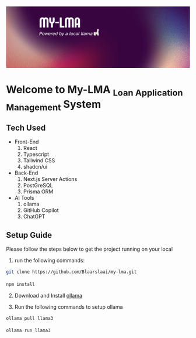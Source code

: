 ![screenshot](public\banner.png)

# Welcome to My-LMA <sub>Loan Application Management</sub> System

## Tech Used

- Front-End
  1. React
  2. Typescript
  3. Tailwind CSS
  4. shadcn/ui
- Back-End
  1. Next.js Server Actions
  2. PostGreSQL
  3. Prisma ORM
- AI Tools
  1. ollama
  2. GitHub Copilot
  3. ChatGPT

## Setup Guide

Please follow the steps below to get the project running on your local

1. run the following commands:

```bash
git clone https://github.com/Blaarslaai/my-lma.git

npm install
```

2. Download and Install [ollama](https://ollama.com/)

3. Run the following commands to setup ollama

```bash
ollama pull llama3

ollama run llama3
```
